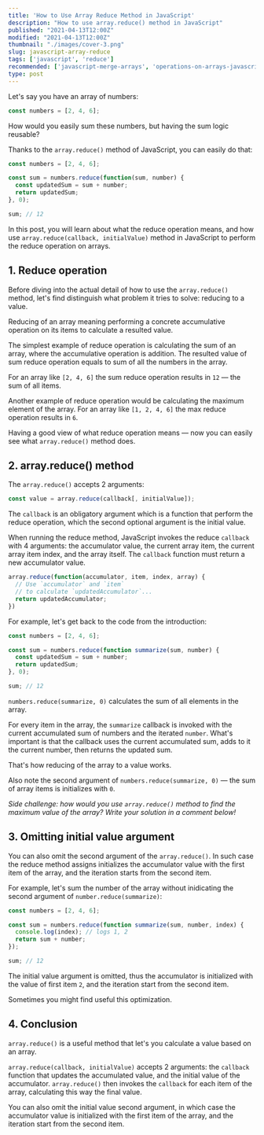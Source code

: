 ```yaml
---
title: 'How to Use Array Reduce Method in JavaScript'
description: "How to use array.reduce() method in JavaScript"
published: "2021-04-13T12:00Z"
modified: "2021-04-13T12:00Z"
thumbnail: "./images/cover-3.png"
slug: javascript-array-reduce
tags: ['javascript', 'reduce']
recommended: ['javascript-merge-arrays', 'operations-on-arrays-javascript']
type: post
---
```


Let's say you have an array of numbers:

```javascript
const numbers = [2, 4, 6];
```

How would you easily sum these numbers, but having the sum logic reusable?  

Thanks to the `array.reduce()` method of JavaScript, you can easily do that:

```javascript
const numbers = [2, 4, 6];

const sum = numbers.reduce(function(sum, number) {
  const updatedSum = sum + number;
  return updatedSum;
}, 0);

sum; // 12
```

In this post, you will learn about what the reduce operation means, and how use `array.reduce(callback, initialValue)` method in JavaScript to perform the reduce operation on arrays.  

## 1. Reduce operation

Before diving into the actual detail of how to use the `array.reduce()` method, let's find distinguish what problem it tries to solve: reducing to a value.  

Reducing of an array meaning performing a concrete accumulative operation on its items to calculate a resulted value.  

The simplest example of reduce operation is calculating the sum of an array, where the accumulative operation is addition. The resulted value of sum reduce operation equals to sum of all the numbers in the array.  

For an array like `[2, 4, 6]` the sum reduce operation results in `12` &mdash; the sum of all items.  

Another example of reduce operation would be calculating the maximum element of the array. For an array like `[1, 2, 4, 6]` the max reduce operation results in `6`.  

Having a good view of what reduce operation means  &mdash; now you can easily see what `array.reduce()` method does.  

## 2. array.reduce() method

The `array.reduce()` accepts 2 arguments:

```javascript
const value = array.reduce(callback[, initialValue]);
```

The `callback` is an obligatory argument which is a function that perform the reduce operation, which the second optional argument is the initial value. 

When running the reduce method, JavaScript invokes the reduce `callback` with 4 arguments: the accumulator value, the current array item, the current array item index, and the array itself. The `callback` function must return a new accumulator value.  

```javascript
array.reduce(function(accumulator, item, index, array) {
  // Use `accumulator` and `item` 
  // to calculate `updatedAccumulator`...
  return updatedAccumulator;
})
```

For example, let's get back to the code from the introduction:  

```javascript
const numbers = [2, 4, 6];

const sum = numbers.reduce(function summarize(sum, number) {
  const updatedSum = sum + number;
  return updatedSum;
}, 0);

sum; // 12
```

`numbers.reduce(summarize, 0)` calculates the sum of all elements in the array.  

For every item in the array, the `summarize` callback is invoked with the current accumulated sum of numbers and the iterated `number`. What's important is that the callback uses the current accumulated sum, adds to it the current number, then returns the updated sum. 

That's how reducing of the array to a value works.  

Also note the second argument of `numbers.reduce(summarize, 0)` &mdash; the sum of array items is initializes with `0`.  

*Side challenge: how would you use `array.reduce()` method to find the maximum value of the array? Write your solution in a comment below!*

## 3. Omitting initial value argument

You can also omit the second argument of the `array.reduce()`. In such case the reduce method assigns initializes the accumulator value with the first item of the array, and the iteration starts from the second item.  

For example, let's sum the number of the array without inidicating the second argument of `number.reduce(summarize)`:

```javascript
const numbers = [2, 4, 6];

const sum = numbers.reduce(function summarize(sum, number, index) {
  console.log(index); // logs 1, 2
  return sum + number;
});

sum; // 12
```

The initial value argument is omitted, thus the accumulator is initialized with the value of first item `2`, and the iteration start from the second item.  

Sometimes you might find useful this optimization.  

## 4. Conclusion

`array.reduce()` is a useful method that let's you calculate a value based on an array.  

`array.reduce(callback, initialValue)` accepts 2 arguments: the `callback` function that updates the accumulated value, and the initial value of the accumulator. `array.reduce()` then invokes the `callback` for each item of the array, calculating this way the final value.  

You can also omit the initial value second argument, in which case the accumulator value is initialized with the first item of the array, and the iteration start from the second item.  

